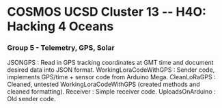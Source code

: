 # COSMOS UCSD Cluster 13 -- H4O: Hacking 4 Oceans
### Group 5 - Telemetry, GPS, Solar

JSONGPS : Read in GPS tracking coordinates at GMT time and document desired data into JSON format.
WorkingLoraCodeWithGPS : Sender code, implements GPS/time + sensor code from Arduino Mega.
  CleanLoRaGPS : Cleaned, untested WorkingLoraCodeWithGPS (created methods and cleaned formatting).
Receiver : Simple receiver code.
UploadsOnArduino : Old sender code.
